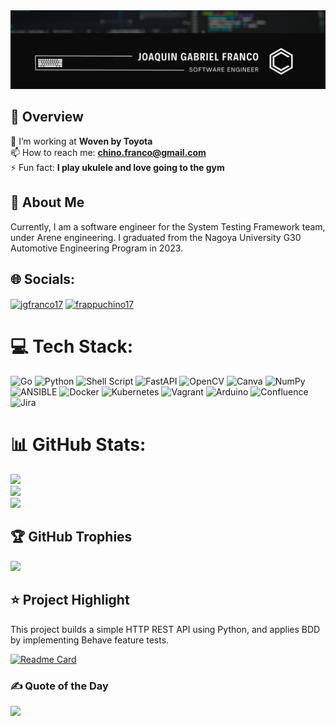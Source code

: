 <img src="banner.png" alt="banner" />  

## 👋 Overview
🔭 I’m working at **Woven by Toyota**  
📫 How to reach me: **chino.franco@gmail.com**  
⚡ Fun fact: **I play ukulele and love going to the gym**  

## 🔎 About Me
<p>
Currently, I am a software engineer for the System Testing Framework team, under Arene engineering. I graduated from the Nagoya University G30 Automotive Engineering Program in 2023.
</p>

## 🌐 Socials:
<p align="left">
<a href="https://linkedin.com/in/jgfranco17" target="blank"><img align="center" src="https://raw.githubusercontent.com/rahuldkjain/github-profile-readme-generator/master/src/images/icons/Social/linked-in-alt.svg" alt="jgfranco17" height="30" width="40" /></a>
<a href="https://instagram.com/frappuchino17" target="blank"><img align="center" src="https://raw.githubusercontent.com/rahuldkjain/github-profile-readme-generator/master/src/images/icons/Social/instagram.svg" alt="frappuchino17" height="30" width="40" /></a>
</p>

# 💻 Tech Stack:
![Go](https://img.shields.io/badge/go-%2300ADD8.svg?style=for-the-badge&logo=go&logoColor=white) ![Python](https://img.shields.io/badge/python-3670A0?style=for-the-badge&logo=python&logoColor=ffdd54) ![Shell Script](https://img.shields.io/badge/shell_script-%23121011.svg?style=for-the-badge&logo=gnu-bash&logoColor=white) ![FastAPI](https://img.shields.io/badge/FastAPI-005571?style=for-the-badge&logo=fastapi) ![OpenCV](https://img.shields.io/badge/opencv-%23white.svg?style=for-the-badge&logo=opencv&logoColor=white) ![Canva](https://img.shields.io/badge/Canva-%2300C4CC.svg?style=for-the-badge&logo=Canva&logoColor=white) ![NumPy](https://img.shields.io/badge/numpy-%23013243.svg?style=for-the-badge&logo=numpy&logoColor=white) ![ANSIBLE](https://img.shields.io/badge/ansible-%231A1918.svg?style=for-the-badge&logo=ansible&logoColor=white) ![Docker](https://img.shields.io/badge/docker-%230db7ed.svg?style=for-the-badge&logo=docker&logoColor=white) ![Kubernetes](https://img.shields.io/badge/kubernetes-%23326ce5.svg?style=for-the-badge&logo=kubernetes&logoColor=white) ![Vagrant](https://img.shields.io/badge/vagrant-%231563FF.svg?style=for-the-badge&logo=vagrant&logoColor=white) ![Arduino](https://img.shields.io/badge/-Arduino-00979D?style=for-the-badge&logo=Arduino&logoColor=white) ![Confluence](https://img.shields.io/badge/confluence-%23172BF4.svg?style=for-the-badge&logo=confluence&logoColor=white) ![Jira](https://img.shields.io/badge/jira-%230A0FFF.svg?style=for-the-badge&logo=jira&logoColor=white)

# 📊 GitHub Stats:
![](https://github-readme-stats.vercel.app/api?username=jgfranco17&theme=dark&hide_border=false&include_all_commits=false&count_private=false)<br/>
![](https://github-readme-streak-stats.herokuapp.com/?user=jgfranco17&theme=dark&hide_border=false)<br/>
![](https://github-readme-stats.vercel.app/api/top-langs/?username=jgfranco17&theme=dark&hide_border=false&include_all_commits=false&count_private=false&layout=compact)

## 🏆 GitHub Trophies
![](https://github-profile-trophy.vercel.app/?username=jgfranco17&theme=radical&no-frame=false&no-bg=true&margin-w=4)

## ⭐ Project Highlight  
This project builds a simple HTTP REST API using Python, and applies BDD by implementing Behave feature tests. 

[![Readme Card](https://github-readme-stats.vercel.app/api/pin/?username=jgfranco17&repo=fizzbuzz-api&theme=dark)](https://github.com/jgfranco17/fizzbuzz-api)

### ✍️ Quote of the Day
![](https://quotes-github-readme.vercel.app/api?type=horizontal&theme=dark)
